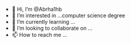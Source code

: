 - 👋 Hi, I’m @Abrha1hb
- 👀 I’m interested in ...computer science degree 
- 🌱 I’m currently learning ...
- 💞️ I’m looking to collaborate on ...
- 📫 How to reach me ...

<!---
Abrha1hb/Abrha1hb is a ✨ special ✨ repository because its `README.md` (this file) appears on your GitHub profile.
You can click the Preview link to take a look at your changes.
--->
